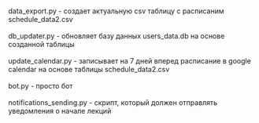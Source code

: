 <br>data_export.py - создает актуальную csv таблицу с расписаним schedule_data2.csv</br>
<br>db_updater.py - обновляет базу данных users_data.db на основе созданной таблицы</br>
<br>update_calendar.py - записывает на 7 дней вперед расписание в google calendar на основе таблицы schedule_data2.csv</br>
<br>bot.py - просто бот</br>
<br>notifications_sending.py - скрипт, который должен отправлять уведомления о начале лекций</br>
